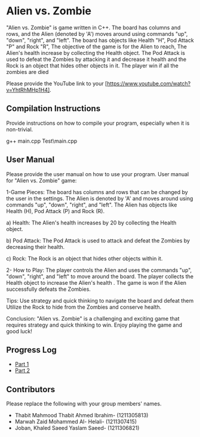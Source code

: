# Alien vs. Zombie
"Alien vs. Zombie" is  game written in C++. The board has columns and rows, and the Alien (denoted by 'A') moves around using 
commands "up", "down", "right", and "left". The board has objects like Health "H", Pod Attack "P"  and Rock "R", The objective of the game is for the Alien to reach, The Alien's health increase  by collecting the Health object. The Pod Attack is used to defeat the Zombies by attacking it and decrease it health and the 
Rock is an object that hides other objects in it. The player win if all the zombies are died


Please provide the YouTube link to your [https://www.youtube.com/watch?v=YhtRhMHp1H4].

## Compilation Instructions

Provide instructions on how to compile your program, especially when it is non-trivial.

g++ main.cpp Test\main.cpp

## User Manual

Please provide the user manual on how to use your program.
User manual for "Alien vs. Zombie" game:

1-Game Pieces: The board has columns and rows that can be changed by the user in the settings. The Alien is denoted by 'A' and moves around using commands "up", "down", "right", and "left". The Alien has objects like Health (H), Pod Attack (P) and Rock (R).

a) Health: The Alien's health increases by 20 by collecting the Health object.

b) Pod Attack: The Pod Attack  is used to attack and defeat the Zombies by decreasing their health.

c) Rock: The Rock  is an object that hides other objects within it.

2- How to Play: The player controls the Alien and uses the commands "up", "down", "right", and "left" to move around the board.
The player  collects the Health object to increase the Alien's health . The game is won if the Alien successfully defeats the Zombies.

Tips: Use strategy and quick thinking to navigate the board and defeat them  Utilize the Rock to hide from the Zombies and conserve health.

Conclusion: "Alien vs. Zombie" is a challenging and exciting game that requires strategy and quick thinking to win. Enjoy playing the game and good luck!

## Progress Log

- [Part 1](PART1.md)
- [Part 2](PART2.md)

## Contributors

Please replace the following with your group members' names. 

- Thabit Mahmood Thabit Ahmed Ibrahim- (1211305813)
- Marwah Zaid Mohammed Al- Helali- (1211307415)
- Joban, Khaled Saeed Yaslam Saeed- (1211306821)


